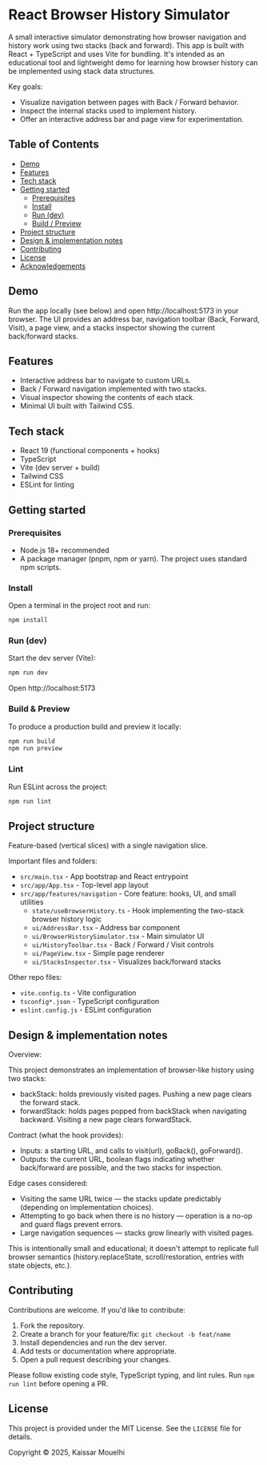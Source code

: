 # React Browser History Simulator

A small interactive simulator demonstrating how browser navigation and history work using two stacks (back and forward). This app is built with React + TypeScript and uses Vite for bundling. It's intended as an educational tool and lightweight demo for learning how browser history can be implemented using stack data structures.

Key goals:

- Visualize navigation between pages with Back / Forward behavior.
- Inspect the internal stacks used to implement history.
- Offer an interactive address bar and page view for experimentation.

## Table of Contents

- [Demo](#demo)
- [Features](#features)
- [Tech stack](#tech-stack)
- [Getting started](#getting-started)
  - [Prerequisites](#prerequisites)
  - [Install](#install)
  - [Run (dev)](#run-dev)
  - [Build / Preview](#build--preview)
- [Project structure](#project-structure)
- [Design & implementation notes](#design--implementation-notes)
- [Contributing](#contributing)
- [License](#license)
- [Acknowledgements](#acknowledgements)

## Demo

Run the app locally (see below) and open http://localhost:5173 in your browser. The UI provides an address bar, navigation toolbar (Back, Forward, Visit), a page view, and a stacks inspector showing the current back/forward stacks.

## Features

- Interactive address bar to navigate to custom URLs.
- Back / Forward navigation implemented with two stacks.
- Visual inspector showing the contents of each stack.
- Minimal UI built with Tailwind CSS.

## Tech stack

- React 19 (functional components + hooks)
- TypeScript
- Vite (dev server + build)
- Tailwind CSS
- ESLint for linting

## Getting started

### Prerequisites

- Node.js 18+ recommended
- A package manager (pnpm, npm or yarn). The project uses standard npm scripts.

### Install

Open a terminal in the project root and run:

```bash
npm install
```

### Run (dev)

Start the dev server (Vite):

```bash
npm run dev
```

Open http://localhost:5173

### Build & Preview

To produce a production build and preview it locally:

```bash
npm run build
npm run preview
```

### Lint

Run ESLint across the project:

```bash
npm run lint
```

## Project structure

Feature-based (vertical slices) with a single navigation slice.

Important files and folders:

- `src/main.tsx` - App bootstrap and React entrypoint
- `src/app/App.tsx` - Top-level app layout
- `src/app/features/navigation` - Core feature: hooks, UI, and small utilities
  - `state/useBrowserHistory.ts` - Hook implementing the two-stack browser history logic
  - `ui/AddressBar.tsx` - Address bar component
  - `ui/BrowserHistorySimulator.tsx` - Main simulator UI
  - `ui/HistoryToolbar.tsx` - Back / Forward / Visit controls
  - `ui/PageView.tsx` - Simple page renderer
  - `ui/StacksInspector.tsx` - Visualizes back/forward stacks

Other repo files:

- `vite.config.ts` - Vite configuration
- `tsconfig*.json` - TypeScript configuration
- `eslint.config.js` - ESLint configuration

## Design & implementation notes

Overview:

This project demonstrates an implementation of browser-like history using two stacks:

- backStack: holds previously visited pages. Pushing a new page clears the forward stack.
- forwardStack: holds pages popped from backStack when navigating backward. Visiting a new page clears forwardStack.

Contract (what the hook provides):

- Inputs: a starting URL, and calls to visit(url), goBack(), goForward().
- Outputs: the current URL, boolean flags indicating whether back/forward are possible, and the two stacks for inspection.

Edge cases considered:

- Visiting the same URL twice — the stacks update predictably (depending on implementation choices).
- Attempting to go back when there is no history — operation is a no-op and guard flags prevent errors.
- Large navigation sequences — stacks grow linearly with visited pages.

This is intentionally small and educational; it doesn't attempt to replicate full browser semantics (history.replaceState, scroll/restoration, entries with state objects, etc.).

## Contributing

Contributions are welcome. If you'd like to contribute:

1. Fork the repository.
2. Create a branch for your feature/fix: `git checkout -b feat/name`
3. Install dependencies and run the dev server.
4. Add tests or documentation where appropriate.
5. Open a pull request describing your changes.

Please follow existing code style, TypeScript typing, and lint rules. Run `npm run lint` before opening a PR.

## License

This project is provided under the MIT License. See the `LICENSE` file for details.

Copyright © 2025, Kaissar Mouelhi
